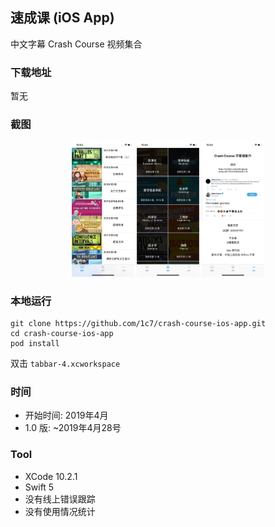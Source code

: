 ##  速成课 (iOS App)
中文字幕 Crash Course 视频集合

### 下载地址
暂无

### 截图
<p align="center">
<img src="/Screenshot/newest.jpg" width="100" />
<img src="/Screenshot/serie.jpg" width="100" /> 
<img src="/Screenshot/about.jpg" width="100" />
</p>

### 本地运行
```
git clone https://github.com/1c7/crash-course-ios-app.git
cd crash-course-ios-app
pod install
```
双击 `tabbar-4.xcworkspace`

### 时间
* 开始时间: 2019年4月
* 1.0 版: ~2019年4月28号

### Tool
* XCode 10.2.1
* Swift 5
* 没有线上错误跟踪
* 没有使用情况统计

